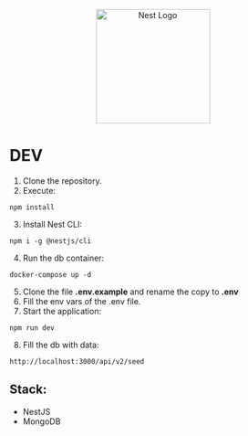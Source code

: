 <p align="center">
  <a href="http://nestjs.com/" target="blank"><img src="https://nestjs.com/img/logo-small.svg" width="200" alt="Nest Logo" /></a>
</p>

[circleci-image]: https://img.shields.io/circleci/build/github/nestjs/nest/master?token=abc123def456
[circleci-url]: https://circleci.com/gh/nestjs/nest


# DEV

1. Clone the repository.
2. Execute:
```
npm install
```
3. Install Nest CLI:
```
npm i -g @nestjs/cli
```
4. Run the db container: 
```
docker-compose up -d
```
5. Clone the file __.env.example__ and rename the copy to __.env__
6. Fill the env vars of the .env file.
7. Start the application: 
```
npm run dev
```
8. Fill the db with data:
```
http://localhost:3000/api/v2/seed
```

## Stack:
* NestJS
* MongoDB